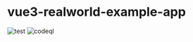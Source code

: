 # vue3-realworld-example-app

![test](https://github.com/likui628/vue3-realworld-example-app/actions/workflows/test.yml/badge.svg)
![codeql](https://github.com/likui628/vue3-realworld-example-app/actions/workflows/codeql-analysis.yml/badge.svg)